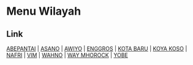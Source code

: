# Menu Wilayah

## Link

[ABEPANTAI](https://github.com/gigit-pemilu/pemilu-2024-91-papua/tree/main/pilpres/hitung-suara/sub/91-papua/sub/71-kota-jayapura/sub/03-abepura/sub/1011-abepantai)
 | 
[ASANO](https://github.com/gigit-pemilu/pemilu-2024-91-papua/tree/main/pilpres/hitung-suara/sub/91-papua/sub/71-kota-jayapura/sub/03-abepura/sub/1002-asano)
 | 
[AWIYO](https://github.com/gigit-pemilu/pemilu-2024-91-papua/tree/main/pilpres/hitung-suara/sub/91-papua/sub/71-kota-jayapura/sub/03-abepura/sub/1008-awiyo)
 | 
[ENGGROS](https://github.com/gigit-pemilu/pemilu-2024-91-papua/tree/main/pilpres/hitung-suara/sub/91-papua/sub/71-kota-jayapura/sub/03-abepura/sub/2004-enggros)
 | 
[KOTA BARU](https://github.com/gigit-pemilu/pemilu-2024-91-papua/tree/main/pilpres/hitung-suara/sub/91-papua/sub/71-kota-jayapura/sub/03-abepura/sub/1012-kota-baru)
 | 
[KOYA KOSO](https://github.com/gigit-pemilu/pemilu-2024-91-papua/tree/main/pilpres/hitung-suara/sub/91-papua/sub/71-kota-jayapura/sub/03-abepura/sub/2007-koya-koso)
 | 
[NAFRI](https://github.com/gigit-pemilu/pemilu-2024-91-papua/tree/main/pilpres/hitung-suara/sub/91-papua/sub/71-kota-jayapura/sub/03-abepura/sub/2001-nafri)
 | 
[VIM](https://github.com/gigit-pemilu/pemilu-2024-91-papua/tree/main/pilpres/hitung-suara/sub/91-papua/sub/71-kota-jayapura/sub/03-abepura/sub/1014-vim)
 | 
[WAHNO](https://github.com/gigit-pemilu/pemilu-2024-91-papua/tree/main/pilpres/hitung-suara/sub/91-papua/sub/71-kota-jayapura/sub/03-abepura/sub/1015-wahno)
 | 
[WAY MHOROCK](https://github.com/gigit-pemilu/pemilu-2024-91-papua/tree/main/pilpres/hitung-suara/sub/91-papua/sub/71-kota-jayapura/sub/03-abepura/sub/1016-way-mhorock)
 | 
[YOBE](https://github.com/gigit-pemilu/pemilu-2024-91-papua/tree/main/pilpres/hitung-suara/sub/91-papua/sub/71-kota-jayapura/sub/03-abepura/sub/1010-yobe)


